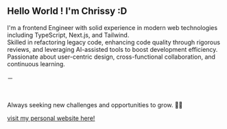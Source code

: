 ## Hello World ! I'm Chrissy :D

I'm a frontend Engineer with solid experience in modern web technologies including TypeScript, Next.js, and Tailwind. 
<br>
Skilled in refactoring legacy code, enhancing code quality through rigorous reviews, and leveraging AI-assisted tools to boost development efficiency. Passionate about user-centric design, cross-functional collaboration, and continuous learning.

－

<br>

Always seeking new challenges and opportunities to grow. 👨‍💻

[visit my personal website here!](https://personal-webpage-tau-ten.vercel.app)


<!-- [LinkedIn](https://www.linkedin.com/in/chrissy-hsu-999703227/) -->
<!-- Currently working on **React Native** using Expo. -->
<!-- <br> -->
<!-- I'm a frontend engineer with one year of internship experience at [MaiCoin](https://group.maicoin.com/). -->
<!-- Recently interested on DApps. -->

<!--
#### My Smart Contract :
> Using Remix IDE to built Smart Contracts and deploy to Ethereum Testnet Kintsugi and Rinkeby.<br>
> Metamask Address: [0x530a17E61B8B0f34Bf2521c78e2fcD1df8365582](https://rinkeby.etherscan.io/address/0x530a17e61b8b0f34bf2521c78e2fcd1df8365582)<br>
-->

<!-- (https://explorer.kintsugi.themerge.dev/address/0x530a17E61B8B0f34Bf2521c78e2fcD1df8365582/transactions)<br> -->

<!--
- 🔭 I’m currently working on ...
- 🌱 I’m currently learning ...
- 👯 I’m looking to collaborate on ...
- 🤔 I’m looking for help with ...
- 💬 Ask me about ...
- 📫 How to reach me: ...
- 😄 Pronouns: ...
- ⚡ Fun fact: ...
-->
